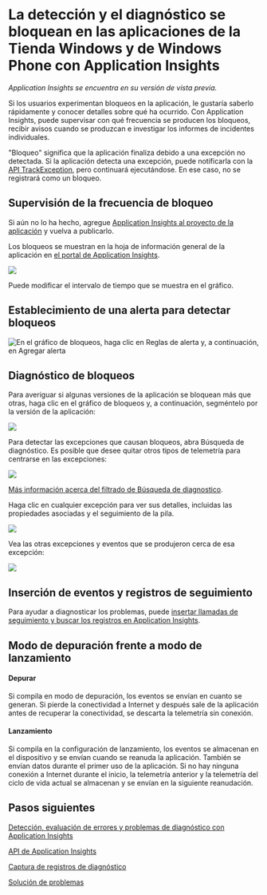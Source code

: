 <properties 
	pageTitle="La detección y el diagnóstico se bloquean en las aplicaciones de la Tienda Windows y de Windows Phone con Application Insights" 
	description="Analice los problemas de rendimiento de la aplicación de su dispositivo Windows con Application Insights." 
	services="application-insights" 
    documentationCenter="windows"
	authors="alancameronwills" 
	manager="douge"/>

<tags 
	ms.service="application-insights" 
	ms.workload="tbd" 
	ms.tgt_pltfrm="ibiza" 
	ms.devlang="na" 
	ms.topic="article" 
	ms.date="07/01/2015" 
	ms.author="awills"/>

# La detección y el diagnóstico se bloquean en las aplicaciones de la Tienda Windows y de Windows Phone con Application Insights

*Application Insights se encuentra en su versión de vista previa.*

Si los usuarios experimentan bloqueos en la aplicación, le gustaría saberlo rápidamente y conocer detalles sobre qué ha ocurrido. Con Application Insights, puede supervisar con qué frecuencia se producen los bloqueos, recibir avisos cuando se produzcan e investigar los informes de incidentes individuales.

"Bloqueo" significa que la aplicación finaliza debido a una excepción no detectada. Si la aplicación detecta una excepción, puede notificarla con la [API TrackException][apiexceptions], pero continuará ejecutándose. En ese caso, no se registrará como un bloqueo.


## Supervisión de la frecuencia de bloqueo

Si aún no lo ha hecho, agregue [Application Insights al proyecto de la aplicación][windows] y vuelva a publicarlo.

Los bloqueos se muestran en la hoja de información general de la aplicación en [el portal de Application Insights][portal].

![](./media/app-insights-windows-crashes/appinsights-d018-oview.png)

Puede modificar el intervalo de tiempo que se muestra en el gráfico.


## Establecimiento de una alerta para detectar bloqueos

![En el gráfico de bloqueos, haga clic en Reglas de alerta y, a continuación, en Agregar alerta](./media/app-insights-windows-crashes/appinsights-d023-alert.png)

## Diagnóstico de bloqueos

Para averiguar si algunas versiones de la aplicación se bloquean más que otras, haga clic en el gráfico de bloqueos y, a continuación, segméntelo por la versión de la aplicación:

![](./media/app-insights-windows-crashes/appinsights-d26crashSegment.png)


Para detectar las excepciones que causan bloqueos, abra Búsqueda de diagnóstico. Es posible que desee quitar otros tipos de telemetría para centrarse en las excepciones:

![](./media/app-insights-windows-crashes/appinsights-d26crashExceptions.png)

[Más información acerca del filtrado de Búsqueda de diagnostico][diagnostic].
 

Haga clic en cualquier excepción para ver sus detalles, incluidas las propiedades asociadas y el seguimiento de la pila.

![](./media/app-insights-windows-crashes/appinsights-d26crash.png)

Vea las otras excepciones y eventos que se produjeron cerca de esa excepción:


![](./media/app-insights-windows-crashes/appinsights-d26crashRelated.png)

## Inserción de eventos y registros de seguimiento

Para ayudar a diagnosticar los problemas, puede [insertar llamadas de seguimiento y buscar los registros en Application Insights][diagnostic].

## <a name="debug"></a>Modo de depuración frente a modo de lanzamiento

#### Depurar

Si compila en modo de depuración, los eventos se envían en cuanto se generan. Si pierde la conectividad a Internet y después sale de la aplicación antes de recuperar la conectividad, se descarta la telemetría sin conexión.

#### Lanzamiento

Si compila en la configuración de lanzamiento, los eventos se almacenan en el dispositivo y se envían cuando se reanuda la aplicación. También se envían datos durante el primer uso de la aplicación. Si no hay ninguna conexión a Internet durante el inicio, la telemetría anterior y la telemetría del ciclo de vida actual se almacenan y se envían en la siguiente reanudación.

## <a name="next"></a>Pasos siguientes

[Detección, evaluación de errores y problemas de diagnóstico con Application Insights][detect]

[API de Application Insights][api]

[Captura de registros de diagnóstico][trace]

[Solución de problemas](app-insights-windows-troubleshoot.md)




<!--Link references-->

[api]: app-insights-api-custom-events-metrics.md
[apiexceptions]: app-insights-api-custom-events-metrics.md#track-exception
[detect]: app-insights-detect-triage-diagnose.md
[diagnostic]: app-insights-diagnostic-search.md
[platforms]: app-insights-platforms.md
[portal]: http://portal.azure.com/
[trace]: app-insights-search-diagnostic-logs.md
[windows]: app-insights-windows-get-started.md

 

<!---HONumber=August15_HO6-->